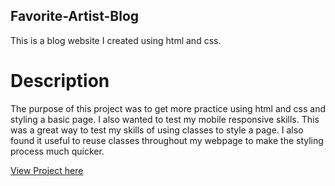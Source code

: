 ## Favorite-Artist-Blog

This is a blog website I created using html and css.

# Description

The purpose of this project was to get more practice using html and css and styling a basic page.
I also wanted to test my mobile responsive skills.
This was a great way to test my skills of using classes to style a page.
I also found it useful to reuse classes throughout my webpage to make the styling process much quicker.


[View Project here](https://mikechackett.github.io/Favorite-Artist-Blog/)
